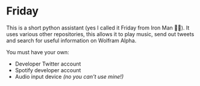 # Friday
This is a short python assistant (yes I called it Friday from Iron Man 🤦‍♂️).
It uses various other repositories, this allows it to play music, send out tweets and search for useful information on Wolfram Alpha.

You must have your own:
* Developer Twitter account
* Spotify developer account
* Audio input device _(no you can't use mine!)_
